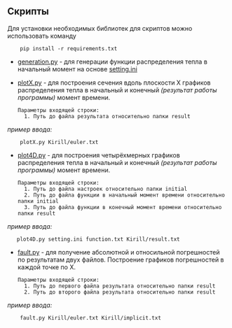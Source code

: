 ## Скрипты

Для установки необходимых библиотек для скриптов можно использовать команду
```
    pip install -r requirements.txt
```

* [generation.py](generation.py) - для генерации функции распределения тепла в начальный момент на основе [setting.ini](../initial/setting.ini)

* [plotX.py](plotX.py) - для построения сечения вдоль плоскости X графиков распределения тепла в начальный и конечный *(результат работы программы)* момент времени. 

      Параметры входящей строки:
        1. Путь до файла результата относительно папки result

*пример ввода:*
```
    plotX.py Kirill/euler.txt
```

* [plot4D.py](plot4D.py) - для построения четырёхмерных графиков распределения тепла в начальный и конечный *(результат работы программы)* момент времени. 

      Параметры входящей строки:
        1. Путь до файла настроек относительно папки initial
        2. Путь до файла функции в начальный момент времени относительно папки initial
        3. Путь до файла функции в конечный момент времени относительно папки result

*пример ввода:*
```
   plot4D.py setting.ini function.txt Kirill/result.txt
```
* [fault.py](fault.py) - для получение абсолютной и относильной погрешностей по результатам двух файлов. Построение графиков погрешностей в каждой точке по X.

      Параметры входящей строки:
        1. Путь до первого файла результата относительно папки result
        2. Путь до второго файла результата относительно папки result
        
 *пример ввода:*
```
    fault.py Kirill/euler.txt Kirill/implicit.txt
```
